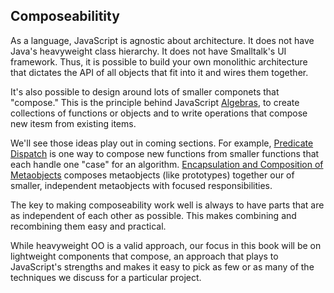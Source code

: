 ## Composeabilitity

As a language, JavaScript is agnostic about architecture. It does not have Java's heavyweight class hierarchy. It does not have Smalltalk's UI framework. Thus, it is possible to build your own monolithic architecture that dictates the API of all objects that fit into it and wires them together.

It's also possible to design around lots of smaller componets that "compose." This is the principle behind JavaScript [Algebras](#algebra), to create collections of functions or objects and to write operations that compose new itesm from existing items.

We'll see those ideas play out in coming sections. For example, [Predicate Dispatch](#predicate-dispatch) is one way to compose new functions from smaller functions that each handle one "case" for an algorithm. [Encapsulation and Composition of Metaobjects](#encapsulation-and-composition) composes metaobjects (like prototypes) together our of smaller, independent metaobjects with focused responsibilities.

The key to making composeability work well is always to have parts that are as independent of each other as possible. This makes combining and recombining them easy and practical.

While heavyweight OO is a valid approach, our focus in this book will be on lightweight components that compose, an approach that plays to JavaScript's strengths and makes it easy to pick as few or as many of the techniques we discuss for a particular project.